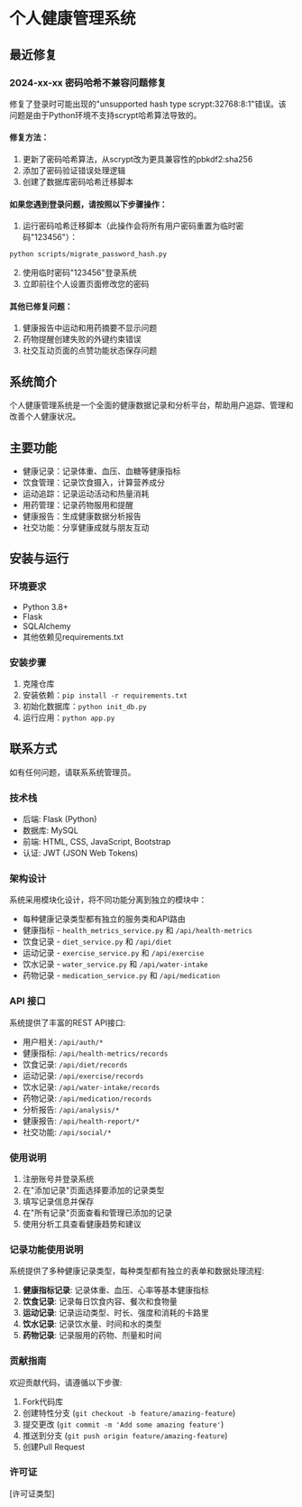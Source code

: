 # 个人健康管理系统

## 最近修复

### 2024-xx-xx 密码哈希不兼容问题修复

修复了登录时可能出现的"unsupported hash type scrypt:32768:8:1"错误。该问题是由于Python环境不支持scrypt哈希算法导致的。

#### 修复方法：

1. 更新了密码哈希算法，从scrypt改为更具兼容性的pbkdf2:sha256
2. 添加了密码验证错误处理逻辑
3. 创建了数据库密码哈希迁移脚本

#### 如果您遇到登录问题，请按照以下步骤操作：

1. 运行密码哈希迁移脚本（此操作会将所有用户密码重置为临时密码"123456"）：

```bash
python scripts/migrate_password_hash.py
```

2. 使用临时密码"123456"登录系统
3. 立即前往个人设置页面修改您的密码

#### 其他已修复问题：

1. 健康报告中运动和用药摘要不显示问题
2. 药物提醒创建失败的外键约束错误
3. 社交互动页面的点赞功能状态保存问题

## 系统简介

个人健康管理系统是一个全面的健康数据记录和分析平台，帮助用户追踪、管理和改善个人健康状况。

## 主要功能

- 健康记录：记录体重、血压、血糖等健康指标
- 饮食管理：记录饮食摄入，计算营养成分
- 运动追踪：记录运动活动和热量消耗
- 用药管理：记录药物服用和提醒
- 健康报告：生成健康数据分析报告
- 社交功能：分享健康成就与朋友互动

## 安装与运行

### 环境要求

- Python 3.8+
- Flask
- SQLAlchemy
- 其他依赖见requirements.txt

### 安装步骤

1. 克隆仓库
2. 安装依赖：`pip install -r requirements.txt`
3. 初始化数据库：`python init_db.py`
4. 运行应用：`python app.py`

## 联系方式

如有任何问题，请联系系统管理员。

### 技术栈
- 后端: Flask (Python)
- 数据库: MySQL
- 前端: HTML, CSS, JavaScript, Bootstrap
- 认证: JWT (JSON Web Tokens)

### 架构设计
系统采用模块化设计，将不同功能分离到独立的模块中：

- 每种健康记录类型都有独立的服务类和API路由
- 健康指标 - `health_metrics_service.py` 和 `/api/health-metrics`
- 饮食记录 - `diet_service.py` 和 `/api/diet`
- 运动记录 - `exercise_service.py` 和 `/api/exercise`
- 饮水记录 - `water_service.py` 和 `/api/water-intake`
- 药物记录 - `medication_service.py` 和 `/api/medication`

### API 接口
系统提供了丰富的REST API接口:

- 用户相关: `/api/auth/*`
- 健康指标: `/api/health-metrics/records`
- 饮食记录: `/api/diet/records`
- 运动记录: `/api/exercise/records`
- 饮水记录: `/api/water-intake/records`
- 药物记录: `/api/medication/records`
- 分析报告: `/api/analysis/*`
- 健康报告: `/api/health-report/*`
- 社交功能: `/api/social/*`

### 使用说明
1. 注册账号并登录系统
2. 在"添加记录"页面选择要添加的记录类型
3. 填写记录信息并保存
4. 在"所有记录"页面查看和管理已添加的记录
5. 使用分析工具查看健康趋势和建议

### 记录功能使用说明
系统提供了多种健康记录类型，每种类型都有独立的表单和数据处理流程:

1. **健康指标记录**: 记录体重、血压、心率等基本健康指标
2. **饮食记录**: 记录每日饮食内容、餐次和食物量
3. **运动记录**: 记录运动类型、时长、强度和消耗的卡路里
4. **饮水记录**: 记录饮水量、时间和水的类型
5. **药物记录**: 记录服用的药物、剂量和时间

### 贡献指南
欢迎贡献代码，请遵循以下步骤:
1. Fork代码库
2. 创建特性分支 (`git checkout -b feature/amazing-feature`)
3. 提交更改 (`git commit -m 'Add some amazing feature'`)
4. 推送到分支 (`git push origin feature/amazing-feature`)
5. 创建Pull Request

### 许可证
[许可证类型] 